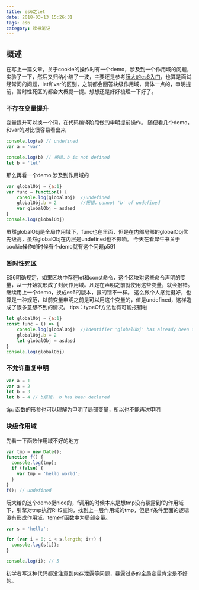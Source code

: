 ```yaml
---
title: es6之let
date: 2018-03-13 15:26:31
tags: es6
category: 读书笔记
---
```

## 概述
在写上一篇文章，关于cookie的操作时有一个demo，涉及到一个作用域的问题，实验了一下，然后又归纳小结了一波，主要还是参考[阮大的es6入门](http://es6.ruanyifeng.com/#docs/let)，也算是面试经常问的问题，let和var的区别，之前都会回答块级作用域，具体一点的，申明提前，暂时性死区的都会大概提一提。想想还是好好梳理一下好了。

### 不存在变量提升
变量提升可以换一个词，在代码编译阶段做的申明提前操作。
随便看几个demo，和var的对比很容易看出来
```js
console.log(a) // undefined
var a = 'var'

console.log(b) // 报错，b is not defined
let b = 'let'
```
那么再看一个demo,涉及到作用域的
```js
var globalObj = {a:1}
var func = function() {
    console.log(globalObj)  //undefined
    globalObj.b = 2         //报错，cannot 'b' of undefined
    var globalObj = asdasd
}
console.log(globalObj)
```
虽然globalObj是全局作用域下，func也在里面，但是在内部局部的globalObj优先级高，虽然globalObj在内层是undefined也不影响。
今天在看犀牛书关于cookie操作的时候有个demo就有这个问题p591

### 暂时性死区
ES6明确规定，如果区块中存在let和const命令，这个区块对这些命令声明的变量，从一开始就形成了封闭作用域。凡是在声明之前就使用这些变量，就会报错。
继续用上一个demo，换成es6的版本，报的错不一样。
这么做个人感觉挺好，也算是一种规范，以前变量申明之前是可以用这个变量的，值是undefined，这样造成了很多意想不到的情况。
tips：typeOf方法也有可能报错啦
```js
let globalObj = {a:1}
const func = () => {
    console.log(globalObj)  //Identifier 'globalObj' has already been declared
    globalObj.b = 2
    let globalObj = asdasd
}
console.log(globalObj)
```

### 不允许重复申明
```js
var a = 1
var a = 2
let b = 3
let b = 4 // b报错， b has been declared
```
tip: 函数的形参也可以理解为申明了局部变量，所以也不能再次申明
### 块级作用域
先看一下函数作用域不好的地方
```js
var tmp = new Date();
function f() {
  console.log(tmp);
  if (false) {
    var tmp = 'hello world';
  }
}
f(); // undefined
```
阮大给的这个demo挺nice的，f调用的时候本来是想tmp没有暴露到f的作用域下，引擎对tmp执行RHS查询，找到上一层作用域的tmp，但是if条件里面的逻辑没有形成作用域，tem在f函数中为局部变量。
```js
var s = 'hello';

for (var i = 0; i < s.length; i++) {
  console.log(s[i]);
}

console.log(i); // 5
```
初学者写这种代码都没注意到内存泄露等问题，暴露过多的全局变量肯定是不好的。